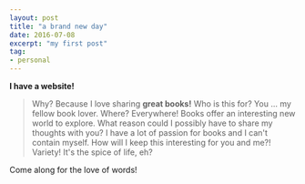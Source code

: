 ```yaml
---
layout: post
title: "a brand new day"
date: 2016-07-08
excerpt: "my first post"
tag: 
- personal
---
```


**I have a website!**    
>Why? Because I love sharing **great books!**
>Who is this for? You ... my fellow book lover.
>Where? Everywhere! Books offer an interesting new world to explore.
>What reason could I possibly have to share my thoughts with you? I have a lot of passion for books and I can't contain myself.
How will I keep this interesting for you and me?! Variety! It's the spice of life, eh?

Come along for the love of words!
